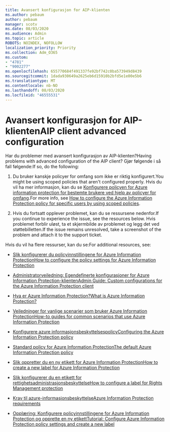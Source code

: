 ```yaml
---
title: Avansert konfigurasjon for AIP-klienten
ms.author: pebaum
author: pebaum
manager: scotv
ms.date: 08/03/2020
ms.audience: Admin
ms.topic: article
ROBOTS: NOINDEX, NOFOLLOW
localization_priority: Priority
ms.collection: Adm_O365
ms.custom:
- "4781"
- "9002277"
ms.openlocfilehash: 655770684f491337fe92bf742c0ba573949d8439
ms.sourcegitcommit: 1dada930649a2625eb6d15910b2bfd5e1e00e5b6
ms.translationtype: MT
ms.contentlocale: nb-NO
ms.lasthandoff: 08/03/2020
ms.locfileid: "46555531"
---
```

# <a name="aip-client-advanced-configuration"></a><span data-ttu-id="64c27-102">Avansert konfigurasjon for AIP-klienten</span><span class="sxs-lookup"><span data-stu-id="64c27-102">AIP client advanced configuration</span></span>

<span data-ttu-id="64c27-103">Har du problemer med avansert konfigurasjon av AIP-klienten?</span><span class="sxs-lookup"><span data-stu-id="64c27-103">Having problems with advanced configuration of the AIP client?</span></span> <span data-ttu-id="64c27-104">Gjør følgende i så fall følgende:</span><span class="sxs-lookup"><span data-stu-id="64c27-104">If so, do the following:</span></span>

1. <span data-ttu-id="64c27-105">Du bruker kanskje policyer for omfang som ikke er riktig konfigurert.</span><span class="sxs-lookup"><span data-stu-id="64c27-105">You might be using scoped policies that aren't configured properly.</span></span> <span data-ttu-id="64c27-106">Hvis du vil ha mer informasjon, kan du se [Konfigurere policyen for Azure information protection for bestemte brukere ved hjelp av policyer for omfang](https://docs.microsoft.com/azure/information-protection/configure-policy-scope).</span><span class="sxs-lookup"><span data-stu-id="64c27-106">For more info, see [How to configure the Azure Information Protection policy for specific users by using scoped policies](https://docs.microsoft.com/azure/information-protection/configure-policy-scope).</span></span>

2. <span data-ttu-id="64c27-107">Hvis du fortsatt opplever problemet, kan du se ressursene nedenfor.</span><span class="sxs-lookup"><span data-stu-id="64c27-107">If you continue to experience the issue, see the resources below.</span></span> <span data-ttu-id="64c27-108">Hvis problemet forblir uløst, ta et skjermbilde av problemet og legg det ved støttebilletten.</span><span class="sxs-lookup"><span data-stu-id="64c27-108">If the issue remains unresolved,  take a screenshot of the problem and attach it to the support ticket.</span></span>

<span data-ttu-id="64c27-109">Hvis du vil ha flere ressurser, kan du se:</span><span class="sxs-lookup"><span data-stu-id="64c27-109">For additional resources, see:</span></span>

- [<span data-ttu-id="64c27-110">Slik konfigurerer du policyinnstillingene for Azure Information Protection</span><span class="sxs-lookup"><span data-stu-id="64c27-110">How to configure the policy settings for Azure Information Protection</span></span>](https://docs.microsoft.com/azure/information-protection/configure-policy-settings)  
    
- [<span data-ttu-id="64c27-111">Administratorveiledning: Egendefinerte konfigurasjoner for Azure Information Protection-klienten</span><span class="sxs-lookup"><span data-stu-id="64c27-111">Admin Guide: Custom configurations for the Azure Information Protection client</span></span>](https://docs.microsoft.com/azure/information-protection/rms-client/client-admin-guide-customizations)  
    
- [<span data-ttu-id="64c27-112">Hva er Azure Information Protection?</span><span class="sxs-lookup"><span data-stu-id="64c27-112">What is Azure Information Protection?</span></span>](https://docs.microsoft.com/azure/information-protection/what-is-information-protection)  
    
- [<span data-ttu-id="64c27-113">Veiledninger for vanlige scenarier som bruker Azure Information Protection</span><span class="sxs-lookup"><span data-stu-id="64c27-113">How-to guides for common scenarios that use Azure Information Protection</span></span>](https://docs.microsoft.com/azure/information-protection/how-to-guides)  
    
- [<span data-ttu-id="64c27-114">Konfigurere azure informasjonsbeskyttelsespolicy</span><span class="sxs-lookup"><span data-stu-id="64c27-114">Configuring the Azure Information Protection policy</span></span>](https://docs.microsoft.com/azure/information-protection/deploy-use/configure-policy)  
    
- [<span data-ttu-id="64c27-115">Standard policy for Azure Information Protection</span><span class="sxs-lookup"><span data-stu-id="64c27-115">The default Azure Information Protection policy</span></span>](https://docs.microsoft.com/azure/information-protection/deploy-use/configure-policy-default)  
    
- [<span data-ttu-id="64c27-116">Slik oppretter du en ny etikett for Azure Information Protection</span><span class="sxs-lookup"><span data-stu-id="64c27-116">How to create a new label for Azure Information Protection</span></span>](https://docs.microsoft.com/azure/information-protection/deploy-use/configure-policy-new-label)  
    
- [<span data-ttu-id="64c27-117">Slik konfigurerer du en etikett for rettighetsadministrasjonsbeskyttelse</span><span class="sxs-lookup"><span data-stu-id="64c27-117">How to configure a label for Rights Management protection</span></span>](https://docs.microsoft.com/azure/information-protection/deploy-use/configure-policy-protection)  
    
- [<span data-ttu-id="64c27-118">Krav til azure-informasjonsbeskyttelse</span><span class="sxs-lookup"><span data-stu-id="64c27-118">Azure Information Protection requirements</span></span>](https://docs.microsoft.com/azure/information-protection/get-started/requirements)

- [<span data-ttu-id="64c27-119">Opplæring: Konfigurere policyinnstillingene for Azure Information Protection og opprette en ny etikett</span><span class="sxs-lookup"><span data-stu-id="64c27-119">Tutorial: Configure Azure Information Protection policy settings and create a new label</span></span>](https://docs.microsoft.com/azure/information-protection/get-started/infoprotect-quick-start-tutorial)
